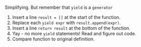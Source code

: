 Simplifying. But remember that `yield` is a `generator`
1) Insert a line `result = []` at the start of the function.  
2) Replace each `yield expr` with `result.append(expr)`.  
3) Insert a line `return result` at the bottom of the function.  
4) Yay - no more `yield` statements! Read and figure out code.  
5) Compare function to original definition.
